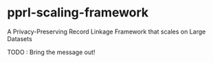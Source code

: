# pprl-scaling-framework
A Privacy-Preserving Record Linkage Framework that scales on Large Datasets

TODO : Bring the message out!
